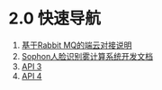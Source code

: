 # 2.0 快速导航

1. [基于Rabbit MQ的端云对接说明](../v1.0/1.1-api-lie-biao/1.-ji-yu-rabbit-mq-de-duan-yun-dui-jie-shuo-ming/)
2. [Sophon人脸识别雾计算系统开发文档](../v1.0/1.1-api-lie-biao/2.sophon-ren-lian-shi-bie-wu-ji-suan-xi-tong-kai-fa-wen-dang.md)
3. [API 3](API3.md)
4. [API 4](API4.md)

